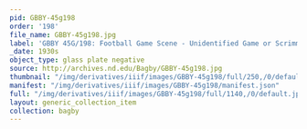 ```yaml
---
pid: GBBY-45g198
order: '198'
file_name: GBBY-45g198.jpg
label: 'GBBY 45G/198: Football Game Scene - Unidentified Game or Scrimmage - c1930s'
_date: 1930s
object_type: glass plate negative
source: http://archives.nd.edu/Bagby/GBBY-45g198.jpg
thumbnail: "/img/derivatives/iiif/images/GBBY-45g198/full/250,/0/default.jpg"
manifest: "/img/derivatives/iiif/images/GBBY-45g198/manifest.json"
full: "/img/derivatives/iiif/images/GBBY-45g198/full/1140,/0/default.jpg"
layout: generic_collection_item
collection: bagby
---
```

